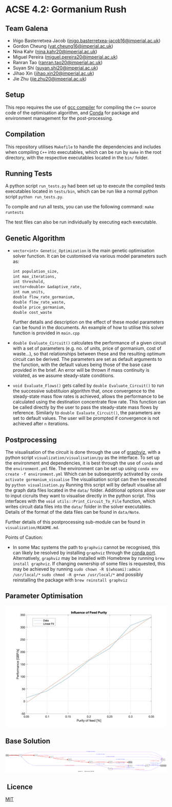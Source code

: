 # ACSE 4.2: Gormanium Rush

## Team Galena

- Iñigo Basterretxea Jacob (inigo.basterretxea-jacob16@imperial.ac.uk)
- Gordon Cheung (yat.cheung16@imperial.ac.uk)
- Nina Kahr (nina.kahr20@imperial.ac.uk)
- Miguel Pereira (miguel.pereira20@imperial.ac.uk)
- Ranran Tao (ranran.tao20@imperial.ac.uk)
- Suyan Shi (suyan.shi20@imperial.ac.uk)
- Jihao Xin (jihao.xin20@imperial.ac.uk)
- Jie Zhu (jie.zhu20@imperial.ac.uk)

## Setup

This repo requires the use of [gcc compiler](https://gcc.gnu.org/) for compiling the `C++` source code of the optimisation algorithm, and [Conda](https://docs.conda.io/en/latest/) for package and environment management for the post-processing.

## Compilation

This repository utilises `Makefile` to handle the dependencies and includes when compiling `C++` into executables, which can be run by
`make`
in the root directory, with the respective executables located in the `bin/` folder.

## Running Tests

A python script `run_tests.py` had been set up to execute the compiled tests executables located in `tests/bin`, which can be run like a normal python script
`python run_tests.py`.

To compile and run all tests, you can use the following command:
`make runtests`

The test files can also be run individually by executing each executable.

## Genetic Algorithm

- `vector<int> Genetic_Optimization` is the main genetic optimisation solver function. It can be customised via various model parameters such as:
    ```
    int population_size,
    int max_iterations,
    int threshold,
    vector<double> &adaptive_rate,
    int num_units,
    double flow_rate_gormanium,
    double flow_rate_waste,
    double price_gormanium,
    double cost_waste
    ```
    Further details and description on the effect of these model parameters can be found in the documents. An example of how to utilise this solver function is provided in `main.cpp`

- `double Evaluate_Circuit()` calculates the performance of a given circuit with a set of parameters (e.g. no. of units, price of gormanium, cost of waste...), so that relationships between these and the resulting optimum circuit can be derived. The parameters are set as default arguments to the function, with the default values being those of the base case provided in the brief. An error will be thrown if mass continuity is violated, as we assume steady-state conditions.

- `void Evaluate_Flows()` gets called by `double Evaluate_Circuit()` to run the successive substituion algorithm that, once convergence to the steady-state mass flow rates is achieved, allows the performance to be calculated using the destination concentrate flow rate. This function can be called directly by the user to pass the steady-state mass flows by reference. Similarly to `double Evaluate_Circuit()`, the parameters are set to default values. The user will be prompted if convergence is not achieved after `n` iterations.

## Postprocessing

The visualisation of the circuit is done through the use of [graphviz](https://graphviz.org/), with a python script `visualization/visualisation/py` as the interface.
To set up the environment and dependencies, it is best through the use of `conda` and the `environment.yml` file. The environment can be set up using
`conda env create -f environment.yml`
Which can be subsequently activated by
`conda activate gormanium_visualise`
The visualisation script can then be executed by
`python visualisation.py`
Running this script will by default visualise all the graph data files located in the `data/` folder. Additional options allow user to input cicruits they want to visualise directly in the python script. This interfaces with the `void utils::Print_Circuit_To_File` function, which writes circuit data files into the `data/` folder in the solver executables. Details of the format of the data files can be found in `data/Note`.

Further details of this postprocessing sub-module can be found in `visualization/README.md`.

Points of Caution:

- In some Mac systems the path to `graphviz` cannot be recognised, this can likely be resolved by installing `graphviz` through the [conda port](https://anaconda.org/anaconda/graphviz). Alternatively, `graphviz` may be installed with Homebrew by running `brew install graphviz`. If changing ownership of some files is requested, this may be achieved by running `sudo chown -R $(whoami):admin /usr/local/*`
  `sudo chmod -R g+rwx /usr/local/*` and possibly reinstalling the package with `brew reinstall graphviz`

## Parameter Optimisation


![Feed Purity](figures/feed_purity.png "Feed Purity")

## Base Solution

![Base Solution](figures/base_solution.png "Base Solution")


##  Licence

[MIT](https://choosealicense.com/licenses/mit/)
